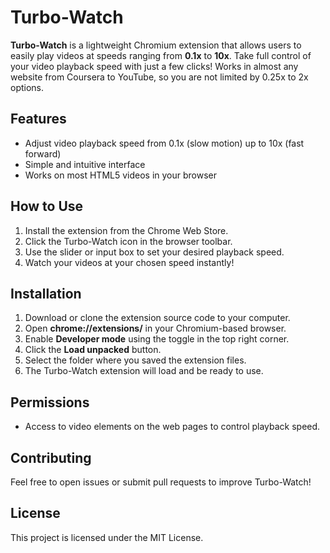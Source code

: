 # Turbo-Watch

**Turbo-Watch** is a lightweight Chromium extension that allows users to easily play videos at speeds ranging from **0.1x** to **10x**. Take full control of your video playback speed with just a few clicks! Works in almost any website from Coursera to YouTube, so you are not limited by 0.25x to 2x options.

## Features

- Adjust video playback speed from 0.1x (slow motion) up to 10x (fast forward)
- Simple and intuitive interface
- Works on most HTML5 videos in your browser

## How to Use

1. Install the extension from the Chrome Web Store.
2. Click the Turbo-Watch icon in the browser toolbar.
3. Use the slider or input box to set your desired playback speed.
4. Watch your videos at your chosen speed instantly!

## Installation

1. Download or clone the extension source code to your computer.
2. Open **chrome://extensions/** in your Chromium-based browser.
3. Enable **Developer mode** using the toggle in the top right corner.
4. Click the **Load unpacked** button.
5. Select the folder where you saved the extension files.
6. The Turbo-Watch extension will load and be ready to use.

## Permissions

- Access to video elements on the web pages to control playback speed.

## Contributing

Feel free to open issues or submit pull requests to improve Turbo-Watch!

## License

This project is licensed under the MIT License.
